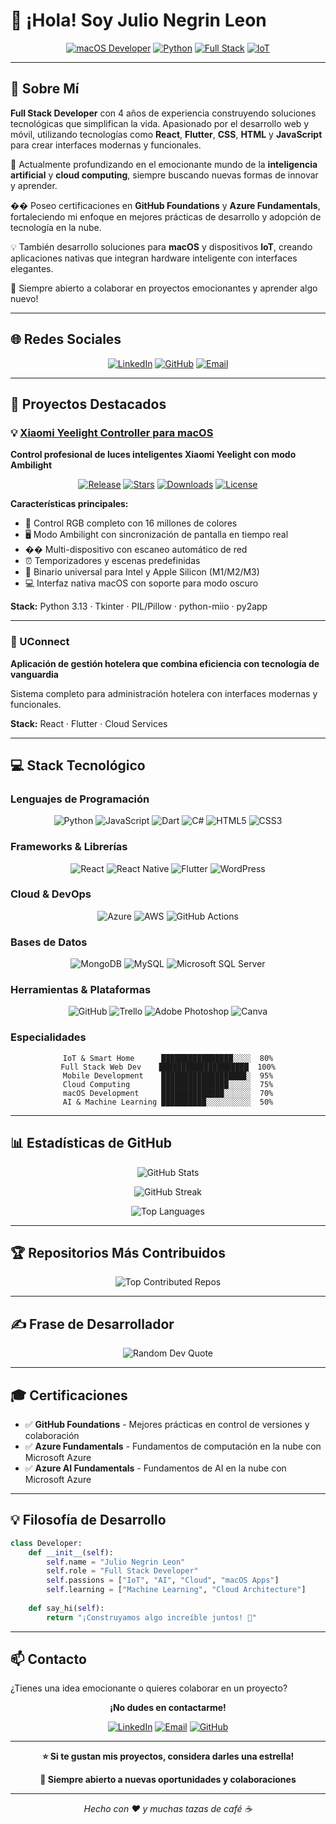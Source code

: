 # 👋 ¡Hola! Soy Julio Negrin Leon

<div align="center">

[![macOS Developer](https://img.shields.io/badge/macOS-Developer-blue?style=for-the-badge&logo=apple)](https://www.apple.com/macos/)
[![Python](https://img.shields.io/badge/Python-Expert-yellow?style=for-the-badge&logo=python)](https://www.python.org/)
[![Full Stack](https://img.shields.io/badge/Full%20Stack-Developer-green?style=for-the-badge&logo=react)](https://reactjs.org/)
[![IoT](https://img.shields.io/badge/IoT-Enthusiast-red?style=for-the-badge&logo=homeassistant)](https://www.home-assistant.io/)

</div>

---

## 💫 Sobre Mí

**Full Stack Developer** con 4 años de experiencia construyendo soluciones tecnológicas que simplifican la vida. Apasionado por el desarrollo web y móvil, utilizando tecnologías como **React**, **Flutter**, **CSS**, **HTML** y **JavaScript** para crear interfaces modernas y funcionales.

🚀 Actualmente profundizando en el emocionante mundo de la **inteligencia artificial** y **cloud computing**, siempre buscando nuevas formas de innovar y aprender.

�� Poseo certificaciones en **GitHub Foundations** y **Azure Fundamentals**, fortaleciendo mi enfoque en mejores prácticas de desarrollo y adopción de tecnología en la nube.

💡 También desarrollo soluciones para **macOS** y dispositivos **IoT**, creando aplicaciones nativas que integran hardware inteligente con interfaces elegantes.

🌱 Siempre abierto a colaborar en proyectos emocionantes y aprender algo nuevo!

---

## 🌐 Redes Sociales

<div align="center">

[![LinkedIn](https://img.shields.io/badge/LinkedIn-%230077B5.svg?style=for-the-badge&logo=linkedin&logoColor=white)](https://linkedin.com/in/julio870928)
[![GitHub](https://img.shields.io/badge/GitHub-julio870928-181717?style=for-the-badge&logo=github)](https://github.com/julio870928)
[![Email](https://img.shields.io/badge/Email-Contact-red?style=for-the-badge&logo=gmail)](mailto:julio870928@example.com)

</div>

---

## 🚀 Proyectos Destacados

### 💡 [Xiaomi Yeelight Controller para macOS](https://github.com/julio870928/Xiaomi-Yeelight-Controller-for-Mac-)

**Control profesional de luces inteligentes Xiaomi Yeelight con modo Ambilight**

<div align="center">

[![Release](https://img.shields.io/github/v/release/julio870928/Xiaomi-Yeelight-Controller-for-Mac-?style=flat-square)](https://github.com/julio870928/Xiaomi-Yeelight-Controller-for-Mac-/releases)
[![Stars](https://img.shields.io/github/stars/julio870928/Xiaomi-Yeelight-Controller-for-Mac-?style=flat-square)](https://github.com/julio870928/Xiaomi-Yeelight-Controller-for-Mac-/stargazers)
[![Downloads](https://img.shields.io/github/downloads/julio870928/Xiaomi-Yeelight-Controller-for-Mac-/total?style=flat-square)](https://github.com/julio870928/Xiaomi-Yeelight-Controller-for-Mac-/releases)
[![License](https://img.shields.io/github/license/julio870928/Xiaomi-Yeelight-Controller-for-Mac-?style=flat-square)](https://github.com/julio870928/Xiaomi-Yeelight-Controller-for-Mac-/blob/main/LICENSE)

</div>

**Características principales:**
- 🎨 Control RGB completo con 16 millones de colores
- 🖥️ Modo Ambilight con sincronización de pantalla en tiempo real
- �� Multi-dispositivo con escaneo automático de red
- ⏰ Temporizadores y escenas predefinidas
- 🍎 Binario universal para Intel y Apple Silicon (M1/M2/M3)
- 💻 Interfaz nativa macOS con soporte para modo oscuro

**Stack:** Python 3.13 · Tkinter · PIL/Pillow · python-miio · py2app

---

### 🏨 UConnect

**Aplicación de gestión hotelera que combina eficiencia con tecnología de vanguardia**

Sistema completo para administración hotelera con interfaces modernas y funcionales.

**Stack:** React · Flutter · Cloud Services

---

## 💻 Stack Tecnológico

### **Lenguajes de Programación**

<div align="center">

![Python](https://img.shields.io/badge/Python-3776AB?style=for-the-badge&logo=python&logoColor=white)
![JavaScript](https://img.shields.io/badge/JavaScript-%23323330.svg?style=for-the-badge&logo=javascript&logoColor=%23F7DF1E)
![Dart](https://img.shields.io/badge/Dart-%230175C2.svg?style=for-the-badge&logo=dart&logoColor=white)
![C#](https://img.shields.io/badge/C%23-%23239120.svg?style=for-the-badge&logo=csharp&logoColor=white)
![HTML5](https://img.shields.io/badge/HTML5-%23E34F26.svg?style=for-the-badge&logo=html5&logoColor=white)
![CSS3](https://img.shields.io/badge/CSS3-1572B6?style=for-the-badge&logo=css3&logoColor=white)

</div>

### **Frameworks & Librerías**

<div align="center">

![React](https://img.shields.io/badge/React-%2320232a.svg?style=for-the-badge&logo=react&logoColor=%2361DAFB)
![React Native](https://img.shields.io/badge/React_Native-%2320232a.svg?style=for-the-badge&logo=react&logoColor=%2361DAFB)
![Flutter](https://img.shields.io/badge/Flutter-%2302569B.svg?style=for-the-badge&logo=Flutter&logoColor=white)
![WordPress](https://img.shields.io/badge/WordPress-%23117AC9.svg?style=for-the-badge&logo=WordPress&logoColor=white)

</div>

### **Cloud & DevOps**

<div align="center">

![Azure](https://img.shields.io/badge/Azure-%230072C6.svg?style=for-the-badge&logo=microsoftazure&logoColor=white)
![AWS](https://img.shields.io/badge/AWS-%23FF9900.svg?style=for-the-badge&logo=amazon-aws&logoColor=white)
![GitHub Actions](https://img.shields.io/badge/GitHub_Actions-%232671E5.svg?style=for-the-badge&logo=githubactions&logoColor=white)

</div>

### **Bases de Datos**

<div align="center">

![MongoDB](https://img.shields.io/badge/MongoDB-%234ea94b.svg?style=for-the-badge&logo=mongodb&logoColor=white)
![MySQL](https://img.shields.io/badge/MySQL-4479A1.svg?style=for-the-badge&logo=mysql&logoColor=white)
![Microsoft SQL Server](https://img.shields.io/badge/Microsoft%20SQL%20Server-CC2927?style=for-the-badge&logo=microsoft%20sql%20server&logoColor=white)

</div>

### **Herramientas & Plataformas**

<div align="center">

![GitHub](https://img.shields.io/badge/GitHub-%23121011.svg?style=for-the-badge&logo=github&logoColor=white)
![Trello](https://img.shields.io/badge/Trello-%23026AA7.svg?style=for-the-badge&logo=Trello&logoColor=white)
![Adobe Photoshop](https://img.shields.io/badge/Adobe%20Photoshop-%2331A8FF.svg?style=for-the-badge&logo=adobe%20photoshop&logoColor=white)
![Canva](https://img.shields.io/badge/Canva-%2300C4CC.svg?style=for-the-badge&logo=Canva&logoColor=white)

</div>

### **Especialidades**

<div align="center">

```
IoT & Smart Home      ████████████████░░░░  80%
Full Stack Web Dev    ████████████████████  100%
Mobile Development    ███████████████████░  95%
Cloud Computing       ███████████████░░░░░  75%
macOS Development     ██████████████░░░░░░  70%
AI & Machine Learning ██████████░░░░░░░░░░  50%
```

</div>

---

## 📊 Estadísticas de GitHub

<div align="center">

![GitHub Stats](https://github-readme-stats.vercel.app/api?username=julio870928&theme=dark&hide_border=false&include_all_commits=false&count_private=false)

![GitHub Streak](https://github-readme-streak-stats.herokuapp.com/?user=julio870928&theme=dark&hide_border=false)

![Top Languages](https://github-readme-stats.vercel.app/api/top-langs/?username=julio870928&theme=dark&hide_border=false&include_all_commits=false&count_private=false&layout=compact)

</div>

---

## 🏆 Repositorios Más Contribuidos

<div align="center">

![Top Contributed Repos](https://github-contributor-stats.vercel.app/api?username=julio870928&limit=5&theme=dark&combine_all_yearly_contributions=true)

</div>

---

## ✍️ Frase de Desarrollador

<div align="center">

![Random Dev Quote](https://quotes-github-readme.vercel.app/api?type=horizontal&theme=radical)

</div>

---

## 🎓 Certificaciones

- ✅ **GitHub Foundations** - Mejores prácticas en control de versiones y colaboración
- ✅ **Azure Fundamentals** - Fundamentos de computación en la nube con Microsoft Azure
- ✅ **Azure AI Fundamentals** - Fundamentos de AI en la nube con Microsoft Azure

---

## 💡 Filosofía de Desarrollo

```python
class Developer:
    def __init__(self):
        self.name = "Julio Negrin Leon"
        self.role = "Full Stack Developer"
        self.passions = ["IoT", "AI", "Cloud", "macOS Apps"]
        self.learning = ["Machine Learning", "Cloud Architecture"]
        
    def say_hi(self):
        return "¡Construyamos algo increíble juntos! 🚀"
```

---

## 📫 Contacto

¿Tienes una idea emocionante o quieres colaborar en un proyecto?

<div align="center">

**¡No dudes en contactarme!**

[![LinkedIn](https://img.shields.io/badge/LinkedIn-julio870928-0077B5?style=for-the-badge&logo=linkedin)](https://linkedin.com/in/julio870928)
[![Email](https://img.shields.io/badge/Email-Contacto-D14836?style=for-the-badge&logo=gmail)](mailto:julio870928@example.com)
[![GitHub](https://img.shields.io/badge/GitHub-julio870928-181717?style=for-the-badge&logo=github)](https://github.com/julio870928)

</div>

---

<div align="center">


**⭐ Si te gustan mis proyectos, considera darles una estrella!**

**💬 Siempre abierto a nuevas oportunidades y colaboraciones**

---

*Hecho con ❤️ y muchas tazas de café ☕*

<!-- Proudly created with GPRM ( https://gprm.itsvg.in ) -->

</div>
